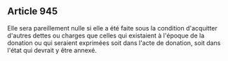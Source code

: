 Article 945
----
Elle sera pareillement nulle si elle a été faite sous la condition d'acquitter
d'autres dettes ou charges que celles qui existaient à l'époque de la donation
ou qui seraient exprimées soit dans l'acte de donation, soit dans l'état qui
devrait y être annexé.
